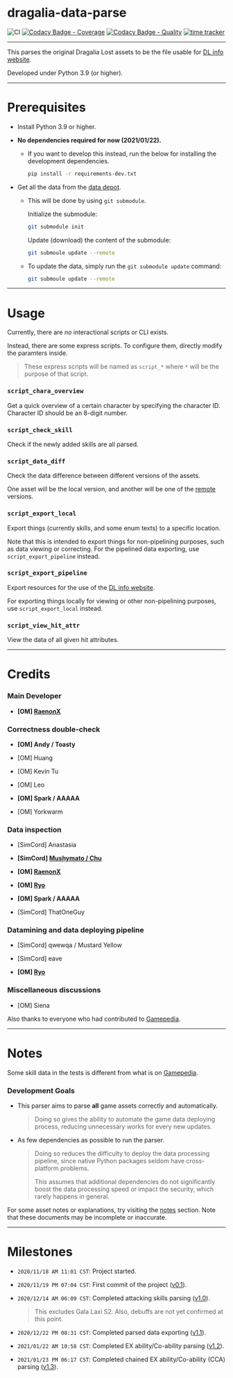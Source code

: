 # dragalia-data-parse

![CI](https://github.com/RaenonX-DL/dragalia-data-parse/workflows/CI/badge.svg)
[![Codacy Badge - Coverage](https://app.codacy.com/project/badge/Grade/0053d85597a740c393a6bfd007e4033b)](https://www.codacy.com/gh/RaenonX-DL/dragalia-data-parse/dashboard)
[![Codacy Badge - Quality](https://app.codacy.com/project/badge/Coverage/0053d85597a740c393a6bfd007e4033b)](https://www.codacy.com/gh/RaenonX-DL/dragalia-data-parse/dashboard)
[![time tracker](https://wakatime.com/badge/github/RaenonX-DL/dragalia-data-parse.svg)](https://wakatime.com/badge/github/RaenonX-DL/dragalia-data-parse)

------

This parses the original Dragalia Lost assets to be the file usable for [DL info website][DL-info].

Developed under Python 3.9 (or higher).

[DL-info]: http://dl.raenonx.cc

[RaenonX-DL]: https://github.com/RaenonX-DL

------

# Prerequisites

- Install Python 3.9 or higher.

- **No dependencies required for now (2021/01/22).**

    - If you want to develop this instead, run the below for installing the development dependencies.

      ```bash
      pip install -r requirements-dev.txt
      ```

- Get all the data from the [data depot][data-depot].

    - This will be done by using `git submodule`.

      Initialize the submodule:

      ```bash
      git submodule init
      ```

      Update (download) the content of the submodule:

      ```bash
      git submoule update --remote
      ```

    - To update the data, simply run the `git submodule update` command:

      ```bash
      git submoule update --remote
      ```

[data-depot]: https://github.com/RaenonX-DL/dragalia-data-depot

------

# Usage

Currently, there are *no* interactional scripts or CLI exists.

Instead, there are some express scripts. To configure them, directly modify the paramters inside.

> These express scripts will be named as `script_*` where `*` will be the purpose of that script.

### `script_chara_overview`

Get a quick overview of a certain character by specifying the character ID. Character ID should be an 8-digit number.

### `script_check_skill`

Check if the newly added skills are all parsed.

### `script_data_diff`

Check the data difference between different versions of the assets.

One asset will be the local version, and another will be one of the [remote][data-depot] versions.

### `script_export_local`

Export things (currently skills, and some enum texts) to a specific location.

Note that this is intended to export things for non-pipelining purposes, such as data viewing or correcting. For the
pipelined data exporting, use `script_export_pipeline` instead.

### `script_export_pipeline`

Export resources for the use of the [DL info website][DL-info].

For exporting things locally for viewing or other non-pipelining purposes, use `script_export_local` instead.

### `script_view_hit_attr`

View the data of all given hit attributes.

------

# Credits

### Main Developer

- **\[OM\] [RaenonX][GH-raenonx]**

### Correctness double-check

- **\[OM\] Andy / Toasty**

- \[OM\] Huang

- \[OM\] Kevin Tu

- \[OM\] Leo

- **\[OM\] Spark / AAAAA**

- \[OM\] Yorkwarm

### Data inspection

- \[SimCord\] Anastasia

- **\[SimCord\] [Mushymato / Chu][GH-mushymato]**

- **\[OM\] [RaenonX][GH-raenonx]**

- **\[OM\] [Ryo][GH-ryo]**

- **\[OM\] Spark / AAAAA**

- \[SimCord\] ThatOneGuy

### Datamining and data deploying pipeline

- \[SimCord\] qwewqa / Mustard Yellow

- \[SimCord\] eave

- **\[OM\] [Ryo][GH-ryo]**

### Miscellaneous discussions

- \[OM\] Siena

Also thanks to everyone who had contributed to [Gamepedia].

[GH-mushymato]: https://github.com/Mushymato

[GH-raenonx]: https://github.com/RaenonX

[GH-ryo]: https://github.com/ryoliao

------

# Notes

Some skill data in the tests is different from what is on [Gamepedia][Gamepedia].

[Gamepedia]: https://dragalialost.gamepedia.com/

### Development Goals

- This parser aims to parse **all** game assets correctly and automatically.

  > Doing so gives the ability to automate the game data deploying process,
  > reducing unnecessary works for every new updates.

- As few dependencies as possible to run the parser.

  > Doing so reduces the difficulty to deploy the data processing pipeline,
  > since native Python packages seldom have cross-platform problems.
  >
  > This assumes that additional dependencies do not significantly boost the data processing speed
  > or impact the security, which rarely happens in general.

For some asset notes or explanations, try visiting the [notes] section. Note that these documents may be incomplete or
inaccurate.

[notes]: https://github.com/RaenonX-DL/dragalia-data-parse/tree/main/notes

------

# Milestones

- `2020/11/18 AM 11:01 CST`: Project started.

- `2020/11/19 PM 07:04 CST`: First commit of the project ([v0.1]).

- `2020/12/14 AM 06:09 CST`: Completed attacking skills parsing ([v1.0]).

  > This excludes Gala Laxi S2. Also, debuffs are not yet confirmed at this point.

- `2020/12/22 PM 08:31 CST`: Completed parsed data exporting ([v1.1]).

- `2021/01/22 AM 10:58 CST`: Completed EX ability/Co-ability parsing ([v1.2]).

- `2021/01/23 PM 06:17 CST`: Completed chained EX ability/Co-ability (CCA) parsing ([v1.3]).

[v0.1]: https://github.com/RaenonX-DL/dragalia-data-parse/releases/tag/v0.1

[v1.0]: https://github.com/RaenonX-DL/dragalia-data-parse/releases/tag/v1.0

[v1.1]: https://github.com/RaenonX-DL/dragalia-data-parse/releases/tag/v1.1

[v1.2]: https://github.com/RaenonX-DL/dragalia-data-parse/releases/tag/v1.2

[v1.3]: https://github.com/RaenonX-DL/dragalia-data-parse/releases/tag/v1.3

